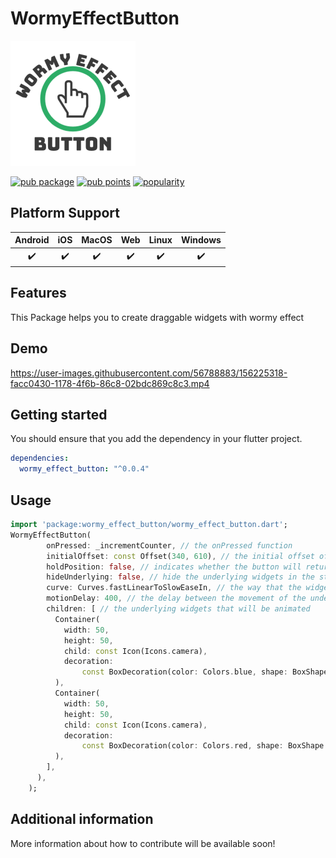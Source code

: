 # WormyEffectButton
<img src="logo.png" alt="drawing" width="200"/>

[![pub package](https://img.shields.io/pub/v/wormy_effect_button.svg)](https://pub.dev/packages/wormy_effect_button)
[![pub points](https://badges.bar/wormy_effect_button/pub%20points)](https://pub.dev/packages/wormy_effect_button/score)
[![popularity](https://badges.bar/wormy_effect_button/popularity)](https://pub.dev/packages/wormy_effect_button/score)

## Platform Support

| Android | iOS | MacOS | Web | Linux | Windows |
| :-----: | :-: | :---: | :-: | :---: | :-----: |
|   ✔️    | ✔️  |  ✔️   | ✔️  |  ✔️   |   ✔️    |

## Features

This Package helps you to create draggable widgets with wormy effect

## Demo
https://user-images.githubusercontent.com/56788883/156225318-facc0430-1178-4f6b-86c8-02bdc869c8c3.mp4

## Getting started

You should ensure that you add the dependency in your flutter project.
```yaml
dependencies:
  wormy_effect_button: "^0.0.4"
```
## Usage

```dart
import 'package:wormy_effect_button/wormy_effect_button.dart';
WormyEffectButton(
        onPressed: _incrementCounter, // the onPressed function
        initialOffset: const Offset(340, 610), // the initial offset of the button
        holdPosition: false, // indicates whether the button will return back to its initial offset or not
        hideUnderlying: false, // hide the underlying widgets in the static condition
        curve: Curves.fastLinearToSlowEaseIn, // the way that the widgets animates
        motionDelay: 400, // the delay between the movement of the underlying widgets
        children: [ // the underlying widgets that will be animated
          Container(
            width: 50,
            height: 50,
            child: const Icon(Icons.camera),
            decoration:
                const BoxDecoration(color: Colors.blue, shape: BoxShape.circle),
          ),
          Container(
            width: 50,
            height: 50,
            child: const Icon(Icons.camera),
            decoration:
                const BoxDecoration(color: Colors.red, shape: BoxShape.circle),
          ),
        ],
      ),
    );
```

## Additional information

More information about how to contribute will be available soon!
